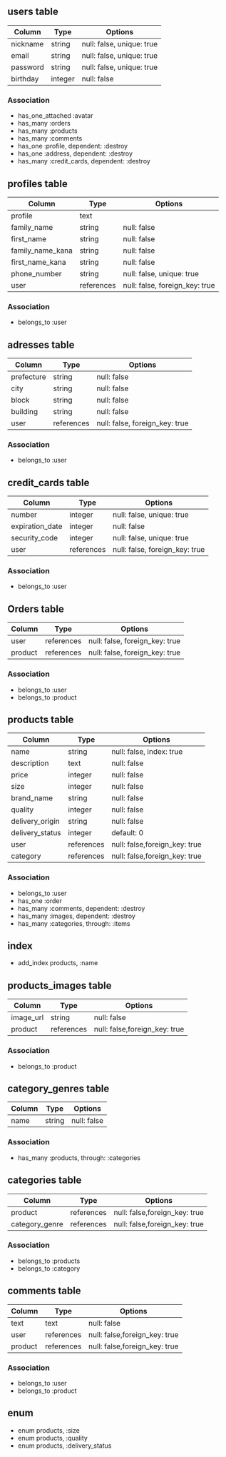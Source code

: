 ## users table

|Column|Type|Options|
|------|----|-------|
|nickname|string|null: false, unique: true|
|email|string|null: false, unique: true|
|password|string|null: false, unique: true|
|birthday|integer|null: false|

### Association
- has_one_attached :avatar
- has_many :orders
- has_many :products
- has_many :comments
- has_one :profile, dependent: :destroy
- has_one :address, dependent: :destroy
- has_many :credit_cards, dependent: :destroy




## profiles table
|Column|Type|Options|
|------|----|-------|
|profile|text||
|family_name|string|null: false|
|first_name|string|null: false|
|family_name_kana|string|null: false|
|first_name_kana|string|null: false|
|phone_number|string|null: false, unique: true|
|user|references|null: false, foreign_key: true|

### Association
- belongs_to :user




## adresses table

|Column|Type|Options|
|------|----|-------|
|prefecture|string|null: false|
|city|string|null: false|
|block|string|null: false|
|building|string|null: false|
|user|references|null: false, foreign_key: true|

### Association
- belongs_to :user




## credit_cards table

|Column|Type|Options|
|------|----|-------|
|number|integer|null: false, unique: true|
|expiration_date|integer|null: false|
|security_code|integer|null: false, unique: true|
|user|references|null: false, foreign_key: true|
### Association
- belongs_to :user




## Orders table
|Column|Type|Options|
|------|----|-------|
|user|references|null: false, foreign_key: true|
|product|references|null: false, foreign_key: true|
### Association
- belongs_to :user
- belongs_to :product



## products table

|Column|Type|Options|
|------|----|-------|
|name|string|null: false, index: true|
|description|text|null: false|
|price|integer|null: false|
|size|integer|null: false|
|brand_name|string|null: false|
|quality|integer|null: false|
|delivery_origin|string|null: false|
|delivery_status|integer|default: 0|
|user|references|null: false,foreign_key: true|
|category|references|null: false,foreign_key: true|

### Association
- belongs_to :user
- has_one :order
- has_many :comments, dependent: :destroy
- has_many :images, dependent: :destroy
- has_many :categories, through: :items

## index
- add_index products, :name



## products_images table
|Column|Type|Options|
|------|----|-------|
|image_url|string|null: false|
|product|references|null: false,foreign_key: true|


### Association
- belongs_to :product




## category_genres table
|Column|Type|Options|
|------|----|-------|
|name|string|null: false|

### Association
- has_many :products, through: :categories




## categories table
|Column|Type|Options|
|------|----|-------|
|product|references|null: false,foreign_key: true|
|category_genre|references|null: false,foreign_key: true|

### Association
- belongs_to :products
- belongs_to :category




## comments table
|Column|Type|Options|
|------|----|-------|
|text|text|null: false|
|user|references|null: false,foreign_key: true|
|product|references|null: false,foreign_key: true|

### Association
- belongs_to :user
- belongs_to :product



## enum
- enum products, :size
- enum products, :quality
- enum products, :delivery_status
